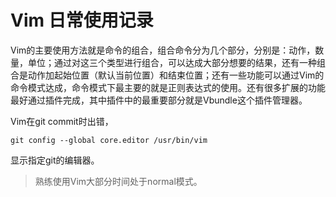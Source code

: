 Vim 日常使用记录
==============

Vim的主要使用方法就是命令的组合，组合命令分为几个部分，分别是：动作，数量，单位；通过对这三个类型进行组合，可以达成大部分想要的结果，还有一种组合是动作加起始位置（默认当前位置）和结束位置；还有一些功能可以通过Vim的命令模式达成，命令模式下最主要的就是正则表达式的使用。还有很多扩展的功能最好通过插件完成，其中插件中的最重要部分就是Vbundle这个插件管理器。

Vim在git commit时出错，
    
    git config --global core.editor /usr/bin/vim
显示指定git的编辑器。

>熟练使用Vim大部分时间处于normal模式。